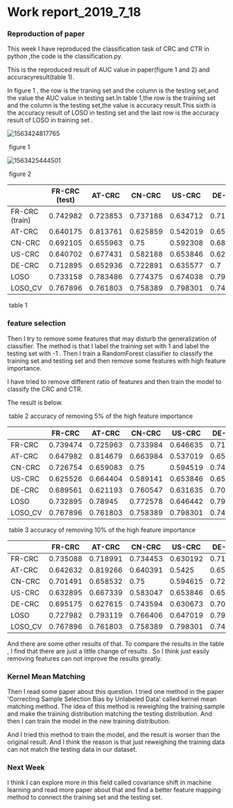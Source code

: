 #  

# Work report_2019_7_18



### Reproduction of paper



This week I have reproduced the classification task of CRC and CTR in python ,the code is the classification.py.

This is the reproduced result of AUC value in paper(figure 1 and 2) and accuracyresult(table 1).

In figure 1 , the row is the traning set and the column is the testing set,and the value the AUC value in testing set.In table 1,the row is the training set and the column is the testing set,the value is accuracy  result.This sixth is the accuracy result of LOSO in testing set and the last row is the accuracy result of LOSO in training set . 

![1563424817765](C:\Users\admin\AppData\Roaming\Typora\typora-user-images\1563424817765.png)

​                                                    					figure 1



![1563425444501](C:\Users\admin\AppData\Roaming\Typora\typora-user-images\1563425444501.png)

​																	        figure  2



|                 | FR-CRC (test) | AT-CRC   | CN-CRC   | US-CRC   | DE-CRC   |
| --------------- | ------------- | -------- | -------- | -------- | -------- |
| FR-CRC  (train) | 0.742982      | 0.723853 | 0.737188 | 0.634712 | 0.715417 |
| AT-CRC          | 0.640175      | 0.813761 | 0.625859 | 0.542019 | 0.651833 |
| CN-CRC          | 0.692105      | 0.655963 | 0.75     | 0.592308 | 0.688333 |
| US-CRC          | 0.640702      | 0.677431 | 0.582188 | 0.653846 | 0.6255   |
| DE-CRC          | 0.712895      | 0.652936 | 0.722891 | 0.635577 | 0.7      |
| LOSO            | 0.733158      | 0.783486 | 0.774375 | 0.674038 | 0.795    |
| LOSO_CV         | 0.767896      | 0.761803 | 0.758389 | 0.798301 | 0.742857 |

​                                                                                    table 1



### feature selection

Then I try to remove some features that may disturb the generalization of classifier. The method is that I label the training set with 1 and label the testing set with -1 . Then I  train a RandomForest classifier to classify the training set and testing set and then remove some features with high feature importance.



I have tried to remove different ratio of features and then train the model to classify the CRC and CTR.



The result is below.

​							table 2  accuracy of removing 5% of the high feature importance 

|         | FR-CRC   | AT-CRC   | CN-CRC   | US-CRC   | DE-CRC   |
| ------- | -------- | -------- | -------- | -------- | -------- |
| FR-CRC  | 0.739474 | 0.725963 | 0.733984 | 0.646635 | 0.717917 |
| AT-CRC  | 0.647982 | 0.814679 | 0.663984 | 0.537019 | 0.651167 |
| CN-CRC  | 0.726754 | 0.659083 | 0.75     | 0.594519 | 0.745417 |
| US-CRC  | 0.625526 | 0.664404 | 0.589141 | 0.653846 | 0.656833 |
| DE-CRC  | 0.689561 | 0.621193 | 0.760547 | 0.631635 | 0.703333 |
| LOSO    | 0.732895 | 0.78945  | 0.772578 | 0.646442 | 0.796333 |
| LOSO_CV | 0.767896 | 0.761803 | 0.758389 | 0.798301 | 0.742857 |

​							table 3 accuracy of removing 10% of the high feature importance

|         | FR-CRC   | AT-CRC   | CN-CRC   | US-CRC   | DE-CRC   |
| ------- | -------- | -------- | -------- | -------- | -------- |
| FR-CRC  | 0.735088 | 0.718991 | 0.734453 | 0.630192 | 0.718083 |
| AT-CRC  | 0.642632 | 0.819266 | 0.640391 | 0.5425   | 0.650917 |
| CN-CRC  | 0.701491 | 0.658532 | 0.75     | 0.594615 | 0.726583 |
| US-CRC  | 0.632895 | 0.667339 | 0.583047 | 0.653846 | 0.65075  |
| DE-CRC  | 0.695175 | 0.627615 | 0.743594 | 0.630673 | 0.7075   |
| LOSO    | 0.727982 | 0.793119 | 0.766406 | 0.647019 | 0.793333 |
| LOSO_CV | 0.767896 | 0.761803 | 0.758389 | 0.798301 | 0.742857 |



And there are some other results of that. To compare the results in the table , I find that there are just a little change of results . So I think just easily removing features can not improve the results greatly.



### Kernel Mean Matching

Then I read some paper about this question.  I tried one method in the paper 'Correcting Sample Selection Bias by Unlabeled Data'  called kernel mean matching method. The idea of this method is reweighing the training sample and make the training distribution matching the testing distribution. And then I can train the model in the new training distribution.



And I tried this method to train the model, and the result is worser than the original result. And I think the reason is that just reweighing the  training data can not match the testing data in our dataset.





### Next Week

I think I can explore more in this field called covariance shift in machine learning and read more paper about that and find a better feature mapping method to connect the training set and the testing set.



